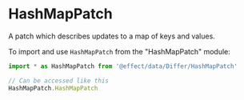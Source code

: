 # HashMapPatch

A patch which describes updates to a map of keys and values.

To import and use `HashMapPatch` from the "HashMapPatch" module:

```ts
import * as HashMapPatch from '@effect/data/Differ/HashMapPatch'

// Can be accessed like this
HashMapPatch.HashMapPatch
```
